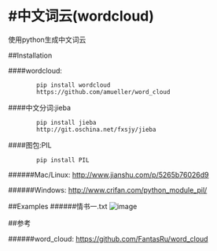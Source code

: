 #中文词云(wordcloud)
==========

使用python生成中文词云

##Installation

####wordcloud:

            pip install wordcloud
            https://github.com/amueller/word_cloud

####中文分词:jieba

            pip install jieba
            http://git.oschina.net/fxsjy/jieba

####图包:PIL

            pip install PIL

######Mac/Linux:
http://www.jianshu.com/p/5265b76026d9

######Windows:
http://www.crifan.com/python_module_pil/

##Examples
            ######情书一.txt
![image](https://github.com/FantasRu/wordcloud/blob/master/examples/ex1.jpg)

##参考

######word_cloud:
https://github.com/FantasRu/word_cloud
